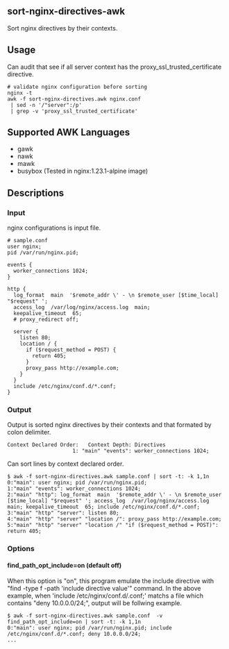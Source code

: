 ## sort-nginx-directives-awk
Sort nginx directives by their contexts.

## Usage
Can audit that see if all server context has the proxy_ssl_trusted_certificate directive.

```
# validate nginx configuration before sorting
nginx -t
awk -f sort-nginx-directives.awk nginx.conf
 | sed -n '/"server":/p'
 | grep -v 'proxy_ssl_trusted_certificate'
```

## Supported AWK Languages
- gawk
- nawk
- mawk
- busybox (Tested in nginx:1.23.1-alpine image)

## Descriptions
### Input
nginx configurations is input file.

```
# sample.conf
user nginx;
pid /var/run/nginx.pid;

events {
  worker_connections 1024;
}

http {
  log_format  main  '$remote_addr \' - \n $remote_user [$time_local] "$request" ';
  access_log  /var/log/nginx/access.log  main;
  keepalive_timeout  65;
  # proxy_redirect off;

  server {
    listen 80;
    location / {
      if ($request_method = POST) {
        return 405;
      }
      proxy_pass http://example.com;
    }
  }
  include /etc/nginx/conf.d/*.conf;
}
```

### Output
Output is sorted nginx directives by their contexts and that formated by colon delimiter.
```
Context Declared Order:   Context Depth: Directives
                     1: "main" "events": worker_connections 1024;
```

Can sort lines by context declared order.
```
$ awk -f sort-nginx-directives.awk sample.conf | sort -t: -k 1,1n
0:"main": user nginx; pid /var/run/nginx.pid;
1:"main" "events": worker_connections 1024;
2:"main" "http": log_format  main  '$remote_addr \' - \n $remote_user [$time_local] "$request" '; access_log  /var/log/nginx/access.log  main; keepalive_timeout  65; include /etc/nginx/conf.d/*.conf;
3:"main" "http" "server": listen 80;
4:"main" "http" "server" "location /": proxy_pass http://example.com;
5:"main" "http" "server" "location /" "if ($request_method = POST)": return 405;
```

### Options
#### find_path_opt_include=on (default off)
When this option is "on", this program emulate the include directive with "find -type f -path 'include directive value'" command.
In the above example, when 'include /etc/nginx/conf.d/\.conf;' matchs a file which contains "deny 10.0.0.0/24;", output will be follwing example.

```
$ awk -f sort-nginx-directives.awk sample.conf  -v find_path_opt_include=on | sort -t: -k 1,1n
0:"main": user nginx; pid /var/run/nginx.pid; include /etc/nginx/conf.d/*.conf; deny 10.0.0.0/24;
...
```
